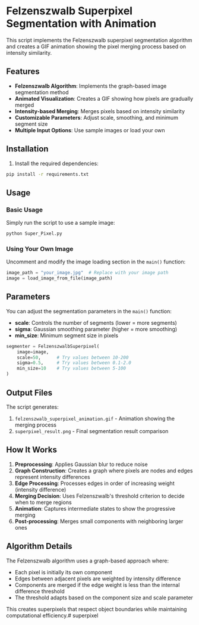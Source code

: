 # Felzenszwalb Superpixel Segmentation with Animation

This script implements the Felzenszwalb superpixel segmentation algorithm and creates a GIF animation showing the pixel merging process based on intensity similarity.

## Features

- **Felzenszwalb Algorithm**: Implements the graph-based image segmentation method
- **Animated Visualization**: Creates a GIF showing how pixels are gradually merged
- **Intensity-based Merging**: Merges pixels based on intensity similarity
- **Customizable Parameters**: Adjust scale, smoothing, and minimum segment size
- **Multiple Input Options**: Use sample images or load your own

## Installation

1. Install the required dependencies:
```bash
pip install -r requirements.txt
```

## Usage

### Basic Usage
Simply run the script to use a sample image:
```bash
python Super_Pixel.py
```

### Using Your Own Image
Uncomment and modify the image loading section in the `main()` function:
```python
image_path = "your_image.jpg"  # Replace with your image path
image = load_image_from_file(image_path)
```

## Parameters

You can adjust the segmentation parameters in the `main()` function:

- **scale**: Controls the number of segments (lower = more segments)
- **sigma**: Gaussian smoothing parameter (higher = more smoothing)
- **min_size**: Minimum segment size in pixels

```python
segmenter = FelzenszwalbSuperpixel(
    image=image,
    scale=50,      # Try values between 10-200
    sigma=0.5,     # Try values between 0.1-2.0
    min_size=10    # Try values between 5-100
)
```

## Output Files

The script generates:
1. `felzenszwalb_superpixel_animation.gif` - Animation showing the merging process
2. `superpixel_result.png` - Final segmentation result comparison

## How It Works

1. **Preprocessing**: Applies Gaussian blur to reduce noise
2. **Graph Construction**: Creates a graph where pixels are nodes and edges represent intensity differences
3. **Edge Processing**: Processes edges in order of increasing weight (intensity difference)
4. **Merging Decision**: Uses Felzenszwalb's threshold criterion to decide when to merge regions
5. **Animation**: Captures intermediate states to show the progressive merging
6. **Post-processing**: Merges small components with neighboring larger ones

## Algorithm Details

The Felzenszwalb algorithm uses a graph-based approach where:
- Each pixel is initially its own component
- Edges between adjacent pixels are weighted by intensity difference
- Components are merged if the edge weight is less than the internal difference threshold
- The threshold adapts based on the component size and scale parameter

This creates superpixels that respect object boundaries while maintaining computational efficiency.#   s u p e r p i x e l 
 
 
